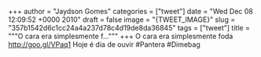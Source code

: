 
+++
author = "Jaydson Gomes"
categories = ["tweet"]
date = "Wed Dec 08 12:09:52 +0000 2010"
draft = false
image = "{TWEET_IMAGE}"
slug = "357b1542d6c1cc24a4a237d78c4d19de8da36845"
tags = ["tweet"]
title = """O cara era simplesmente f..."""
+++
O cara era simplesmente foda http://goo.gl/VPaq1 Hoje é dia de ouvir #Pantera #Dimebag

